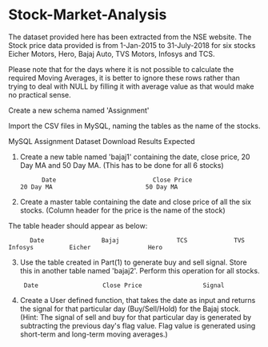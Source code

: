 # Stock-Market-Analysis
The dataset provided here has been extracted from the NSE website. The Stock price data provided is from 1-Jan-2015 to 31-July-2018 for six stocks Eicher Motors, Hero, Bajaj Auto, TVS Motors, Infosys and TCS.

 

Please note that for the days where it is not possible to calculate the required Moving Averages, it is better to ignore these rows rather than trying to deal with NULL by filling it with average value as that would make no practical sense.

 

Create a new schema named 'Assignment'

Import the CSV files in MySQL, naming the tables as the name of the stocks. 

MySQL Assignment Dataset
Download
Results Expected
1. Create a new table named 'bajaj1' containing the date, close price, 20 Day MA and 50 Day MA. (This has to be done for all 6 stocks)

 

             Date            	            Close Price             	              20 Day MA           	             50 Day MA               
 

2. Create a master table containing the date and close price of all the six stocks. (Column header for the price is the name of the stock)

 

The table header should appear as below:

 

          Date         	      Bajaj        	       TCS      	   TVS      	     Infosys   	      Eicher       	        Hero         
 

3. Use the table created in Part(1) to generate buy and sell signal. Store this in another table named 'bajaj2'. Perform this operation for all stocks.

 

        Date      	          Close Price       	      Signal        
 

4. Create a User defined function, that takes the date as input and returns the signal for that particular day (Buy/Sell/Hold) for the Bajaj stock. 
(Hint: The signal of sell and buy for that particular day is generated by subtracting the previous day's flag value. 
Flag value is generated using short-term and long-term moving averages.)

 

